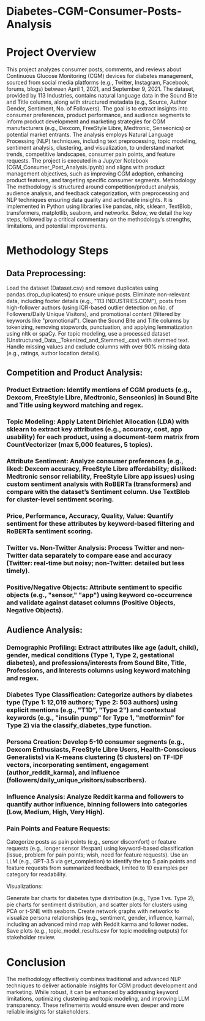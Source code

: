 # Diabetes-CGM-Consumer-Posts-Analysis


# Project Overview
This project analyzes consumer posts, comments, and reviews about Continuous Glucose Monitoring (CGM) devices for diabetes management, sourced from social media platforms (e.g., Twitter, Instagram, Facebook, forums, blogs) between April 1, 2021, and September 9, 2021. The dataset, provided by 113 Industries, contains natural language data in the Sound Bite and Title columns, along with structured metadata (e.g., Source, Author Gender, Sentiment, No. of Followers). The goal is to extract insights into consumer preferences, product performance, and audience segments to inform product development and marketing strategies for CGM manufacturers (e.g., Dexcom, FreeStyle Libre, Medtronic, Senseonics) or potential market entrants.
The analysis employs Natural Language Processing (NLP) techniques, including text preprocessing, topic modeling, sentiment analysis, clustering, and visualization, to understand market trends, competitive landscapes, consumer pain points, and feature requests. The project is executed in a Jupyter Notebook (CGM_Consumer_Post_Analysis.ipynb) and aligns with product management objectives, such as improving CGM adoption, enhancing product features, and targeting specific consumer segments.
Methodology
The methodology is structured around competition/product analysis, audience analysis, and feedback categorization, with preprocessing and NLP techniques ensuring data quality and actionable insights. It is implemented in Python using libraries like pandas, nltk, sklearn, TextBlob, transformers, matplotlib, seaborn, and networkx. Below, we detail the key steps, followed by a critical commentary on the methodology’s strengths, limitations, and potential improvements.

# Methodology Steps

## Data Preprocessing:

Load the dataset (Dataset.csv) and remove duplicates using pandas.drop_duplicates() to ensure unique posts.
Eliminate non-relevant data, including footer details (e.g., "113 INDUSTRIES.COM"), posts from high-follower authors (using IQR-based outlier detection on No. of Followers/Daily Unique Visitors), and promotional content (filtered by keywords like "promotional").
Clean the Sound Bite and Title columns by tokenizing, removing stopwords, punctuation, and applying lemmatization using nltk or spaCy. For topic modeling, use a processed dataset (Unstructured_Data__Tokenized_and_Stemmed_.csv) with stemmed text.
Handle missing values and exclude columns with over 90% missing data (e.g., ratings, author location details).


## Competition and Product Analysis:

### Product Extraction: Identify mentions of CGM products (e.g., Dexcom, FreeStyle Libre, Medtronic, Senseonics) in Sound Bite and Title using keyword matching and regex.

### Topic Modeling: Apply Latent Dirichlet Allocation (LDA) with sklearn to extract key attributes (e.g., accuracy, cost, app usability) for each product, using a document-term matrix from CountVectorizer (max 5,000 features, 5 topics).

### Attribute Sentiment: Analyze consumer preferences (e.g., liked: Dexcom accuracy, FreeStyle Libre affordability; disliked: Medtronic sensor reliability, FreeStyle Libre app issues) using custom sentiment analysis with RoBERTa (transformers) and compare with the dataset’s Sentiment column. Use TextBlob for cluster-level sentiment scoring.

### Price, Performance, Accuracy, Quality, Value: Quantify sentiment for these attributes by keyword-based filtering and RoBERTa sentiment scoring.

### Twitter vs. Non-Twitter Analysis: Process Twitter and non-Twitter data separately to compare ease and accuracy (Twitter: real-time but noisy; non-Twitter: detailed but less timely).
### Positive/Negative Objects: Attribute sentiment to specific objects (e.g., "sensor," "app") using keyword co-occurrence and validate against dataset columns (Positive Objects, Negative Objects).


## Audience Analysis:

### Demographic Profiling: Extract attributes like age (adult, child), gender, medical conditions (Type 1, Type 2, gestational diabetes), and professions/interests from Sound Bite, Title, Professions, and Interests columns using keyword matching and regex.
### Diabetes Type Classification: Categorize authors by diabetes type (Type 1: 12,019 authors; Type 2: 503 authors) using explicit mentions (e.g., "T1D", "Type 2") and contextual keywords (e.g., "insulin pump" for Type 1, "metformin" for Type 2) via the classify_diabetes_type function.
### Persona Creation: Develop 5-10 consumer segments (e.g., Dexcom Enthusiasts, FreeStyle Libre Users, Health-Conscious Generalists) via K-means clustering (5 clusters) on TF-IDF vectors, incorporating sentiment, engagement (author_reddit_karma), and influence (followers/daily_unique_visitors/subscribers).
### Influence Analysis: Analyze Reddit karma and followers to quantify author influence, binning followers into categories (Low, Medium, High, Very High).


### Pain Points and Feature Requests:

Categorize posts as pain points (e.g., sensor discomfort) or feature requests (e.g., longer sensor lifespan) using keyword-based classification (issue, problem for pain points; wish, need for feature requests).
Use an LLM (e.g., GPT-3.5 via get_completion) to identify the top 5 pain points and feature requests from summarized feedback, limited to 10 examples per category for readability.


Visualizations:

Generate bar charts for diabetes type distribution (e.g., Type 1 vs. Type 2), pie charts for sentiment distribution, and scatter plots for clusters using PCA or t-SNE with seaborn.
Create network graphs with networkx to visualize persona relationships (e.g., sentiment, gender, influence, karma), including an advanced mind map with Reddit karma and follower nodes.
Save plots (e.g., topic_model_results.csv for topic modeling outputs) for stakeholder review.




# Conclusion
The methodology effectively combines traditional and advanced NLP techniques to deliver actionable insights for CGM product development and marketing. While robust, it can be enhanced by addressing keyword limitations, optimizing clustering and topic modeling, and improving LLM transparency. These refinements would ensure even deeper and more reliable insights for stakeholders.
